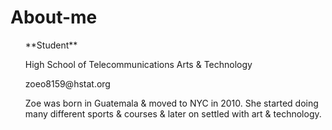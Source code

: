 # About-me
<ul>**Student**</ul>
<ul> High School of Telecommunications Arts & Technology</ul>
<ul> zoeo8159@hstat.org </ul>
<ul> Zoe was born in Guatemala & moved to NYC in 2010. She started doing many different sports & courses & later on settled with art & technology.</ul>
